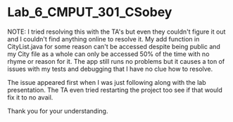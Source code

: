 # Lab_6_CMPUT_301_CSobey

NOTE: I tried resolving this with the TA's but even they couldn't figure it out and I couldn't find anything online to resolve it. My add function in CityList.java for some reason can't be accessed despite being public and my City file as a whole can only be accessed 50% of the time with no rhyme or reason for it. The app still runs no problems but it causes a ton of issues with my tests and debugging that I have no clue how to resolve.

The issue appeared first when I was just following along with the lab presentation. The TA even tried restarting the project too see if that would fix it to no avail.

Thank you for your understanding.
